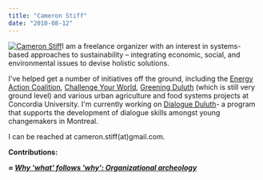 ```yaml
---
title: "Cameron Stiff"
date: "2010-08-12"
---
```


[![](https://organizationunbound.org/wp-content/uploads/2010/08/cameronthumb.jpg "Cameron Stiff")](https://organizationunbound.org/wp-content/uploads/2010/08/cameronthumb.jpg)I am a freelance organizer with an interest in systems-based approaches to sustainability – integrating economic, social, and environmental issues to devise holistic solutions.

I've helped get a number of initiatives off the ground, including the [Energy Action Coalition](http://energyactioncoalition.org/), [Challenge Your World](http://challengeyourworld.com/), [Greening Duluth](http://www.maisondelamitie.ca/english/greening.html) (which is still very ground level) and various urban agriculture and food systems projects at Concordia University. I'm currently working on [Dialogue Duluth](http://dialogueonduluth.org/)\- a program that supports the development of dialogue skills amongst young changemakers in Montreal.[](http://www.syc-cjs.org/)

I can be reached at cameron.stiff(at)gmail.com.

**Contributions:**

_**≈ [Why 'what' follows 'why': Organizational archeology](https://organizationunbound.org/expressive-change/why-what-follows-why-organizational-archeology/)**_
